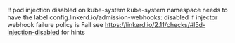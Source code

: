 ‼ pod injection disabled on kube-system
    kube-system namespace needs to have the label config.linkerd.io/admission-webhooks: disabled if injector webhook failure policy is Fail
    see https://linkerd.io/2.11/checks/#l5d-injection-disabled for hints
